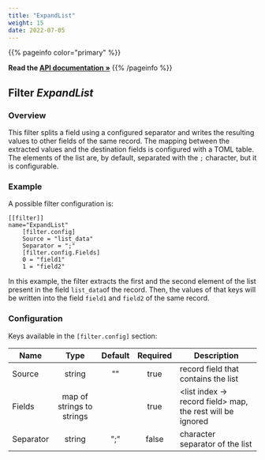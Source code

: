 ```yaml
---
title: "ExpandList"
weight: 15
date: 2022-07-05
---
```

{{% pageinfo color="primary" %}}

**Read the [API documentation &raquo;](https://pkg.go.dev/github.com/AdRoll/baker/filter#ExpandList)**
{{% /pageinfo %}}

## Filter *ExpandList*

### Overview

This filter splits a field using a configured separator and writes the resulting values to other fields of the same 
record. The mapping between the extracted values and the destination fields is configured with a TOML table. The elements 
of the list are, by default, separated with the `;` character, but it is configurable.

### Example

A possible filter configuration is:

	[[filter]]
	name="ExpandList"
		[filter.config]
		Source = "list_data"
		Separator = ";"
		[filter.config.Fields]
		0 = "field1"
		1 = "field2"
		
In this example, the filter extracts the first and the second element of the list present in the field 
`list_data`of the record. Then, the values of that keys will be written into the field 
`field1` and `field2` of the same record.


### Configuration

Keys available in the `[filter.config]` section:

|Name|Type|Default|Required|Description|
|----|:--:|:-----:|:------:|-----------|
| Source| string| ""| true| record field that contains the list|
| Fields| map of strings to strings| | true| <list index -> record field> map, the rest will be ignored|
| Separator| string| ";"| false| character separator of the list|

